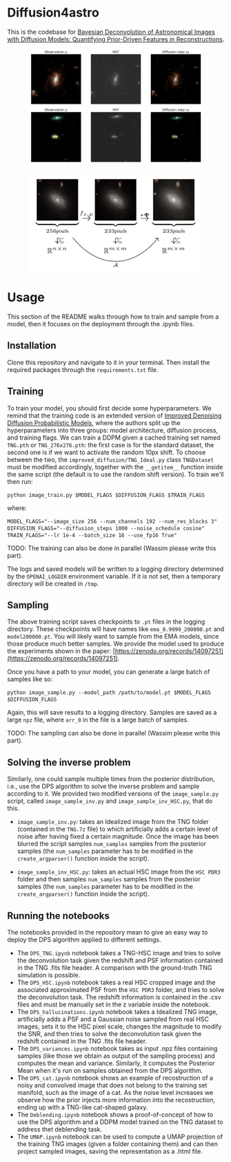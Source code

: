 # Diffusion4astro

This is the codebase for [Bayesian Deconvolution of Astronomical Images with Diffusion Models: Quantifying Prior-Driven Features in Reconstructions](https://arxiv.org/abs/2411.19158).

<p align="center">
    <img src="./Results/test1.png" width="400"/>
    <img src="./Results/test2.png" width="400"/>
</p>

<p align="center">
    <img src="./Results/Pipeline.png" width="400"/>
</p>

# Usage

This section of the README walks through how to train and sample from a model, then it focuses on the deployment through the .ipynb files.

## Installation

Clone this repository and navigate to it in your terminal. Then install the required packages through the `requirements.txt` file.

## Training

To train your model, you should first decide some hyperparameters. We remind that the training code is an extended version of [Improved Denoising Diffusion Probabilistic Models](https://arxiv.org/abs/2102.09672), where the authors split up the hyperparameters into three groups: model architecture, diffusion process, and training flags. We can train a DDPM given a cached training set named `TNG.pth` or `TNG_276x276.pth`: the first case is for the standard dataset, the second one is if we want to activate the random 10px shift. To choose between the two, the `improved_diffusion/TNG_Ideal.py` class `TNGDataset` must be modified accordingly, together with the `__getitem__` function inside the same script (the default is to use the random shift version). To train we'll then run:

```
python image_train.py $MODEL_FLAGS $DIFFUSION_FLAGS $TRAIN_FLAGS
```

where:

```
MODEL_FLAGS="--image_size 256 --num_channels 192 --num_res_blocks 3"
DIFFUSION_FLAGS="--diffusion_steps 1000 --noise_schedule cosine"
TRAIN_FLAGS="--lr 1e-4 --batch_size 16 --use_fp16 True" 
```

TODO: The training can also be done in parallel (Wassim please write this part).

The logs and saved models will be written to a logging directory determined by the `OPENAI_LOGDIR` environment variable. If it is not set, then a temporary directory will be created in `/tmp`.

## Sampling

The above training script saves checkpoints to `.pt` files in the logging directory. These checkpoints will have names like `ema_0.9999_200000.pt` and `model200000.pt`. You will likely want to sample from the EMA models, since those produce much better samples. We provide the model used to produce the experiments shown in the paper: [https://zenodo.org/records/14097251](https://zenodo.org/records/14097251).

Once you have a path to your model, you can generate a large batch of samples like so:

```
python image_sample.py --model_path /path/to/model.pt $MODEL_FLAGS $DIFFUSION_FLAGS
```

Again, this will save results to a logging directory. Samples are saved as a large `npz` file, where `arr_0` in the file is a large batch of samples.

TODO: The sampling can also be done in parallel (Wassim please write this part).

## Solving the inverse problem

Similarly, one could sample multiple times from the posterior distribution, i.e., use the DPS algorithm to solve the inverse problem and sample according to it. We provided two modified versions of the `image_sample.py` script, called `image_sample_inv.py` and `image_sample_inv_HSC.py`, that do this.

- `image_sample_inv.py`: takes an Idealized image from the TNG folder (contained in the `TNG.7z` file) to which artificially adds a certain level of noise after having fixed a certain magnitude. Once the image has been blurred the script samples `num_samples` samples from the posterior samples (the `num_samples` parameter has to be modified in the `create_argparser()` function inside the script).

- `image_sample_inv_HSC.py`: takes an actual HSC image from the `HSC PDR3` folder and then samples `num_samples` samples from the posterior samples (the `num_samples` parameter has to be modified in the `create_argparser()` function inside the script).

## Running the notebooks

The notebooks provided in the repository mean to give an easy way to deploy the DPS algorithm applied to different settings.

- The `DPS_TNG.ipynb` notebook takes a TNG-HSC image and tries to solve the deconvolution task given the redshift and PSF information contained in the TNG .fits file header. A comparison with the ground-truth TNG simulation is possible.
- The `DPS_HSC.ipynb` notebook takes a real HSC cropped image and the associated approximated PSF from the `HSC PDR3` folder, and tries to solve the deconvolution task. The redshift information is contained in the .csv files and must be manually set in the z variable inside the notebook.
- The `DPS_hallucinations.ipynb` notebook takes a Idealized TNG image, artificially adds a PSF and a Gaussian noise sampled from real HSC images, sets it to the HSC pixel scale, changes the magnitude to modify the SNR, and then tries to solve the deconvolution task given the redshift contained in the TNG .fits file header.
- The `DPS_variances.ipynb` notebook takes as input .npz files containing samples (like those we obtain as output of the sampling process) and computes the mean and variance. Similarly, it computes the Posterior Mean when it's run on samples obtained from the DPS algorithm.
- The `DPS_cat.ipynb` notebook shows an example of recostruction of a noisy and convolved image that does not belong to the training set manifold, such as the image of a cat. As the noise level increases we observe how the prior injects more information into the recostruction, ending up with a TNG-like cat-shaped galaxy.
- The `Deblending.ipynb` notebook shows a proof-of-concept of how to use the DPS algorithm and a DDPM model trained on the TNG dataset to address thet deblending task.
- The `UMAP.ipynb` notebook can be used to compute a UMAP projection of the training TNG images (given a folder containing them) and can then project sampled images, saving the representation as a .html file.
